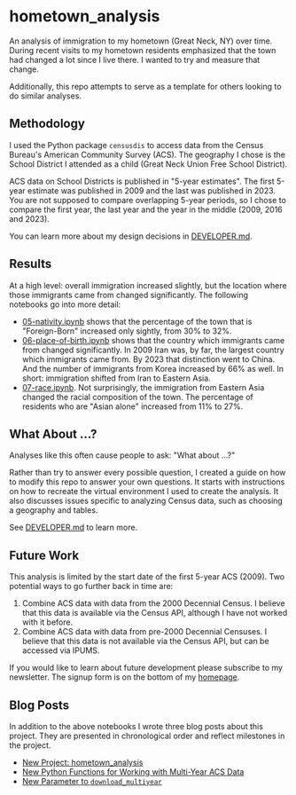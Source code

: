 # hometown_analysis

An analysis of immigration to my hometown (Great Neck, NY) over time. During recent visits to my hometown residents emphasized that the town had changed a lot since I live there. I wanted to try and measure that change. 

Additionally, this repo attempts to serve as a template for others looking to do similar analyses.

## Methodology

I used the Python package `censusdis` to access data from the Census Bureau's American Community Survey (ACS). 
The geography I chose is the School District I attended as a child (Great Neck Union Free School District). 

ACS data on School Districts is published in "5-year estimates". The first 5-year estimate was published in 2009 and the last was published in 2023. You are not supposed to compare overlapping 5-year periods, so I chose to compare the first year, the last year and the year in the middle (2009, 2016 and 2023).

You can learn more about my design decisions in [DEVELOPER.md](./DEVELOPER.md).

## Results

At a high level: overall immigration increased slightly, but the location where those immigrants came from changed significantly. The following notebooks go into more detail:

  * [05-nativity.ipynb](./05-nativity.ipynb) shows that the percentage of the town that is "Foreign-Born" increased only sightly, from 30% to 32%.
  * [06-place-of-birth.ipynb](./06-place-of-birth.ipynb) shows that the country which immigrants came from changed significantly. In 2009 Iran was, by far, the largest country which immigrants came from. By 2023 that distinction went to China. And the number of immigrants from Korea increased by 66% as well. In short: immigration shifted from Iran to Eastern Asia.  
  * [07-race.ipynb](./07-race.ipynb). Not surprisingly, the immigration from Eastern Asia changed the racial composition of the town. The percentage of residents who are "Asian alone" increased from 11% to 27%. 

## What About ...?

Analyses like this often cause people to ask: "What about ...?"

Rather than try to answer every possible question, I created a guide on how to modify this repo to answer your own questions. It starts with instructions on how to recreate the virtual environment I used to create the analysis. It also discusses issues specific to analyzing Census data, such as choosing a geography and tables.

See [DEVELOPER.md](./DEVELOPER.md) to learn more. 

## Future Work

This analysis is limited by the start date of the first 5-year ACS (2009). Two potential ways to go further back in time are:

  1. Combine ACS data with data from the 2000 Decennial Census. I believe that this data is available via the Census API, although I have not worked with it before.
  2. Combine ACS data with data from pre-2000 Decennial Censuses. I believe that this data is not available via the Census API, but can be accessed via IPUMS.

If you would like to learn about future development please subscribe to my newsletter. The signup form is on the bottom of my [homepage](https://arilamstein.com/).

## Blog Posts

In addition to the above notebooks I wrote three blog posts about this project. They are presented in chronological order and reflect milestones in the project.
   * [New Project: hometown_analysis](https://arilamstein.com/blog/2025/01/13/new-project-hometown_analysis/)
   * [New Python Functions for Working with Multi-Year ACS Data](https://arilamstein.com/blog/2025/01/29/new-python-functions-for-working-with-multi-year-acs-data/)
   * [New Parameter to `download_multiyear`](https://arilamstein.com/blog/2025/02/21/new-parameter-to-download_multiyear/)
